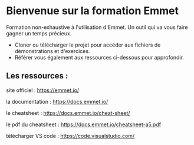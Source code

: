 # Bienvenue sur la formation Emmet

Formation non-exhaustive à l'utilisation d'Emmet.
Un outil qui va vous faire gagner un temps précieux.

 - Cloner ou télécharger le projet pour accéder aux fichiers de démonstrations et d'exercices.
 - Référer vous également aux ressources ci-dessous pour approfondir.


## Les ressources :

site officiel : https://emmet.io/

la documentation : https://docs.emmet.io/
	
le cheatsheet : https://docs.emmet.io/cheat-sheet/

le pdf du cheatsheet : https://docs.emmet.io/cheatsheet-a5.pdf
	
télécharger VS code : https://code.visualstudio.com/
